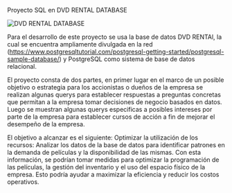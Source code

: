 Proyecto SQL en DVD RENTAL DATABASE

![DVD RENTAL DATABASE](https://user-images.githubusercontent.com/116199093/232255718-9e4e24c6-afd7-4112-97b5-fa78938addee.png)

Para el desarrollo de este proyecto se usa la base de datos DVD RENTAl, la cual se encuentra ampliamente divulgada en la red (https://www.postgresqltutorial.com/postgresql-getting-started/postgresql-sample-database/) y PostgreSQL como sistema de base de datos relacional.

El proyecto consta de dos partes, en primer lugar en el marco de un posible objetivo o estrategia para los accionistas o dueños de la empresa se realizan algunas querys para establecer respuestas a preguntas concretas que permitan a la empresa tomar decisiones de negocio basados en datos. Luego se muestran algunas querys especificas a posibles intereses por parte de la empresa para establecer cursos de acción a fin de mejorar el desempeño de la empresa.

El objetivo a alcanzar es el siguiente:
Optimizar la utilización de los recursos: Analizar los datos de la base de datos para identificar patrones en la demanda de películas y la disponibilidad de las mismas. Con esta información, se podrían tomar medidas para optimizar la programación de las películas, la gestión del inventario y el uso del espacio físico de la empresa. Esto podría ayudar a maximizar la eficiencia y reducir los costos operativos.




